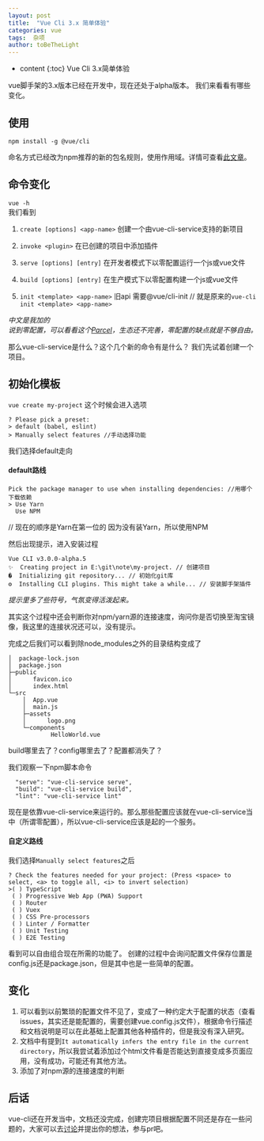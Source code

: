 ```yaml
---
layout: post
title:  "Vue Cli 3.x 简单体验"
categories: vue
tags:  杂项
author: toBeTheLight
---
```


* content
{:toc}
Vue Cli 3.x简单体验





vue脚手架的3.x版本已经在开发中，现在还处于alpha版本。
我们来看看有哪些变化。

## 使用

`npm install -g @vue/cli`

命名方式已经改为npm推荐的新的包名规则，使用作用域。详情可查看[此文章](http://zcfy.cc/article/the-npm-blog-new-package-moniker-rules)。

## 命令变化

`vue -h`  
我们看到

1. `create [options] <app-name>` 创建一个由vue-cli-service支持的新项目

2. `invoke <plugin>` 在已创建的项目中添加插件
3. `serve [options] [entry]` 在开发者模式下以零配置运行一个js或vue文件
4. `build [options] [entry]` 在生产模式下以零配置构建一个js或vue文件
5. `init <template> <app-name>`   旧api 需要@vue/cli-init // 就是原来的`vue-cli init <template> <app-name>`

*中文是我加的*  
*说到零配置，可以看看这个[Parcel](http://www.itbaby.me/doc/parcel/)，生态还不完善，零配置的缺点就是不够自由。*

那么vue-cli-service是什么？这个几个新的命令有是什么？
我们先试着创建一个项目。

## 初始化模板

`vue create my-project`
这个时候会进入选项

```
? Please pick a preset:
> default (babel, eslint)
> Manually select features //手动选择功能
```

我们选择default走向

#### default路线

```
Pick the package manager to use when installing dependencies: //用哪个下载依赖
> Use Yarn
  Use NPM
```
// 现在的顺序是Yarn在第一位的
因为没有装Yarn，所以使用NPM

然后出现提示，进入安装过程
```
Vue CLI v3.0.0-alpha.5
✨  Creating project in E:\git\note\my-project. // 创建项目
�  Initializing git repository... // 初始化git库
⚙  Installing CLI plugins. This might take a while... // 安装脚手架插件
```
*提示里多了些符号，气氛变得活泼起来。*

其实这个过程中还会判断你对npm/yarn源的连接速度，询问你是否切换至淘宝镜像，我这里的连接状况还可以，没有提示。

完成之后我们可以看到除node_modules之外的目录结构变成了
```
│  package-lock.json
│  package.json
├─public
│      favicon.ico
│      index.html
└─src
    │  App.vue
    │  main.js
    ├─assets
    │      logo.png
    └─components
            HelloWorld.vue
```
build哪里去了？config哪里去了？配置都消失了？

我们观察一下npm脚本命令
```
  "serve": "vue-cli-service serve",
  "build": "vue-cli-service build",
  "lint": "vue-cli-service lint"
```
现在是依靠vue-cli-service来运行的。那么那些配置应该就在vue-cli-service当中（所谓零配置），所以vue-cli-service应该是起的一个服务。

#### 自定义路线

我们选择`Manually select features`之后
```
? Check the features needed for your project: (Press <space> to select, <a> to toggle all, <i> to invert selection)
>( ) TypeScript
 ( ) Progressive Web App (PWA) Support
 ( ) Router
 ( ) Vuex
 ( ) CSS Pre-processors
 ( ) Linter / Formatter
 ( ) Unit Testing
 ( ) E2E Testing
```
看到可以自由组合现在所需的功能了。
创建的过程中会询问配置文件保存位置是config.js还是package.json，但是其中也是一些简单的配置。

## 变化

1. 可以看到以前繁琐的配置文件不见了，变成了一种约定大于配置的状态（查看issues，其实还是能配置的，需要创建vue.config.js文件），根据命令行描述和文档说明是可以在此基础上配置其他各种插件的，但是我没有深入研究。
2. 文档中有提到`It automatically infers the entry file in the current directory`，所以我尝试着添加过个html文件看是否能达到直接变成多页面应用，没有成功，可能还有其他方法。
3. 添加了对npm源的连接速度的判断

## 后话

vue-cli还在开发当中，文档还没完成，创建完项目根据配置不同还是存在一些问题的，大家可以去[讨论](https://github.com/vuejs/vue-cli/issues/589)并提出你的想法，参与pr吧。